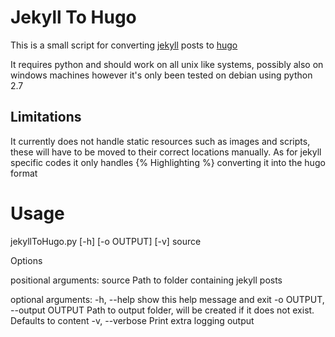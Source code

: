 # Jekyll To Hugo

This is a small script for converting [jekyll](jekyllrb.com) posts to [hugo](gohugo.io)

It requires python and should work on all unix like systems, possibly also on windows machines
however it's only been tested on debian using python 2.7


## Limitations

It currently does not handle static resources such as images and scripts, these will have to be moved to
their correct locations manually.
As for jekyll specific codes it only handles {% Highlighting %} converting it into the hugo format

# Usage

jekyllToHugo.py [-h] [-o OUTPUT] [-v] source

Options

positional arguments:
  source                Path to folder containing jekyll posts

optional arguments:
  -h, --help            show this help message and exit
  -o OUTPUT, --output OUTPUT
                        Path to output folder, will be created if it does not
                        exist. Defaults to content
  -v, --verbose         Print extra logging output
